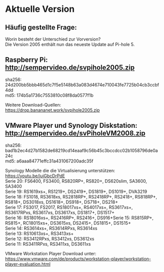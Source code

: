 # Aktuelle Version

## Häufig gestellte Frage:

Worin besteht der Unterschied zur Vorversion?<br>
Die Version 2005 enthält nun das neueste Update auf Pi-hole 5.
<br>


## Raspberry Pi: http://sempervideo.de/svpihole2005.zip <br>
sha256: 24d200bb5bbb465d1c7f5e5148b63a083d4674e710043fe7725b04cb3ccbf4dd  <br>
md5: 174b5a1736c7553810c08f8da0577f1b <br>

Weitere Download-Quellen:<br>
https://drop.banananet.work/svpihole2005.zip<br>

## VMware Player und Synology Diskstation: http://sempervideo.de/svPiholeVM2008.zip<br>
sha256: bad1b2ec4d27b1582de68219cd14eaaf9c56b45c3bccdcc02b1058796de0a24c<br>
md5: a6aaa84771effc31a431067200adc35f <br>

Synology Modelle die die Virtualisierung unterstützen: https://youtu.be/jujGbcDrPdE <br>
Serie 20: FS6400, FS3400, RS820RP+, RS820+, DS620slim, SA3600, SA3400<br>
Serie 19: RS1619xs+, RS1219+, DS2419+, DS1819+, DS1019+, DVA3219<br>
Serie 18: FS1018, RS3618xs, RS2818RP+, RS2418RP+, RS2418+, RS818RP+, RS818+, DS3018xs, DS1618+, DS918+, DS718+, DS218+<br>
Serie 17: FS3017, FS2017, RS18017xs+, RS4017xs+, RS3617xs+, RS3617RPxs, RS3617xs, DS3617xs, DS1817+, DS1517+<br>
Serie 16: RS18016xs+, RS2416RP+, RS2416+, DS916+Serie 15: RS815RP+, RS815+, RC18015xs+, DS3615xs, DS2415+, DS1815+, DS1515+<br>
Serie 14: RS3614xs+, RS3614RPxs, RS3614xs<br>
Serie 13: RS10613xs+, RS3413xs+<br>
Serie 12: RS3412RPxs, RS3412xs, DS3612xs<br>
Serie 11: RS3411RPxs, RS3411xs, DS3611xs<br>

VMware Workstation Player Download unter: https://www.vmware.com/de/products/workstation-player/workstation-player-evaluation.html

